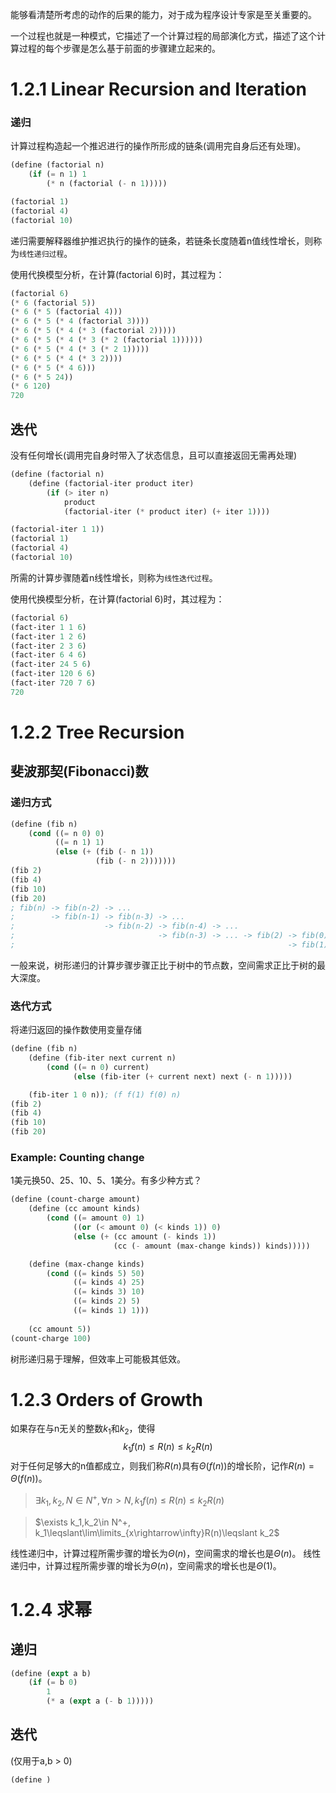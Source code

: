 能够看清楚所考虑的动作的后果的能力，对于成为程序设计专家是至关重要的。

一个过程也就是一种模式，它描述了一个计算过程的局部演化方式，描述了这个计算过程的每个步骤是怎么基于前面的步骤建立起来的。

# 1.2.1 Linear Recursion and Iteration
### 递归
计算过程构造起一个推迟进行的操作所形成的链条(调用完自身后还有处理)。
```Scheme
(define (factorial n)
    (if (= n 1) 1
        (* n (factorial (- n 1)))))

(factorial 1) 
(factorial 4) 
(factorial 10)
```
递归需要解释器维护推迟执行的操作的链条，若链条长度随着n值线性增长，则称为`线性递归过程`。

使用代换模型分析，在计算(factorial 6)时，其过程为：
```Scheme
(factorial 6)
(* 6 (factorial 5))
(* 6 (* 5 (factorial 4)))
(* 6 (* 5 (* 4 (factorial 3))))
(* 6 (* 5 (* 4 (* 3 (factorial 2)))))
(* 6 (* 5 (* 4 (* 3 (* 2 (factorial 1))))))
(* 6 (* 5 (* 4 (* 3 (* 2 1)))))
(* 6 (* 5 (* 4 (* 3 2))))
(* 6 (* 5 (* 4 6)))
(* 6 (* 5 24))
(* 6 120)
720
```

## 迭代
没有任何增长(调用完自身时带入了状态信息，且可以直接返回无需再处理)
```Scheme
(define (factorial n)
    (define (factorial-iter product iter)
        (if (> iter n)
            product
            (factorial-iter (* product iter) (+ iter 1))))

(factorial-iter 1 1))
(factorial 1) 
(factorial 4) 
(factorial 10)
```
所需的计算步骤随着n线性增长，则称为`线性迭代过程`。

使用代换模型分析，在计算(factorial 6)时，其过程为：
```Scheme
(factorial 6)
(fact-iter 1 1 6)
(fact-iter 1 2 6)
(fact-iter 2 3 6)
(fact-iter 6 4 6)
(fact-iter 24 5 6)
(fact-iter 120 6 6)
(fact-iter 720 7 6)
720
```

# 1.2.2 Tree Recursion
## 斐波那契(Fibonacci)数
### 递归方式
```Scheme
(define (fib n)
    (cond ((= n 0) 0)
          ((= n 1) 1)
          (else (+ (fib (- n 1))
                   (fib (- n 2)))))))
(fib 2)
(fib 4)
(fib 10)
(fib 20)
; fib(n) -> fib(n-2) -> ...
;        -> fib(n-1) -> fib(n-3) -> ...
;                    -> fib(n-2) -> fib(n-4) -> ...
;                                -> fib(n-3) -> ... -> fib(2) -> fib(0)
;                                                             -> fib(1)
```
一般来说，树形递归的计算步骤步骤正比于树中的节点数，空间需求正比于树的最大深度。

### 迭代方式
将递归返回的操作数使用变量存储
```Scheme
(define (fib n)
    (define (fib-iter next current n)
        (cond ((= n 0) current)
              (else (fib-iter (+ current next) next (- n 1)))))

    (fib-iter 1 0 n)); (f f(1) f(0) n)
(fib 2)
(fib 4)
(fib 10)
(fib 20)
```

### Example: Counting change
1美元换50、25、10、5、1美分。有多少种方式？
```Scheme
(define (count-charge amount)
    (define (cc amount kinds)
        (cond ((= amount 0) 1)
              ((or (< amount 0) (< kinds 1)) 0)
              (else (+ (cc amount (- kinds 1))
                       (cc (- amount (max-change kinds)) kinds)))))

    (define (max-change kinds)
        (cond ((= kinds 5) 50)
              ((= kinds 4) 25)
              ((= kinds 3) 10)
              ((= kinds 2) 5)
              ((= kinds 1) 1)))
    
    (cc amount 5))
(count-charge 100)
```
树形递归易于理解，但效率上可能极其低效。


# 1.2.3 Orders of Growth
如果存在与n无关的整数$k_1$和$k_2$，使得
$$k_1f(n) \leqslant R(n) \leqslant k_2R(n)$$
对于任何足够大的n值都成立，则我们称$R(n)$具有$\Theta(f(n))$的增长阶，记作$R(n)=\Theta(f(n))$。
> $\exists k_1,k_2,N \in N^+, \forall n>N, k_1f(n)\leqslant R(n)\leqslant k_2R(n)$

> $\exists k_1,k_2\in N^+, k_1\leqslant\lim\limits_{x\rightarrow\infty}R(n)\leqslant k_2$

线性递归中，计算过程所需步骤的增长为$\Theta(n)$，空间需求的增长也是$\Theta(n)$。
线性递归中，计算过程所需步骤的增长为$\Theta(n)$，空间需求的增长也是$\Theta(1)$。


# 1.2.4 求幂
## 递归
```scheme
(define (expt a b)
    (if (= b 0)
        1
        (* a (expt a (- b 1)))))
```
## 迭代
(仅用于a,b > 0)
```scheme
(define )
```
